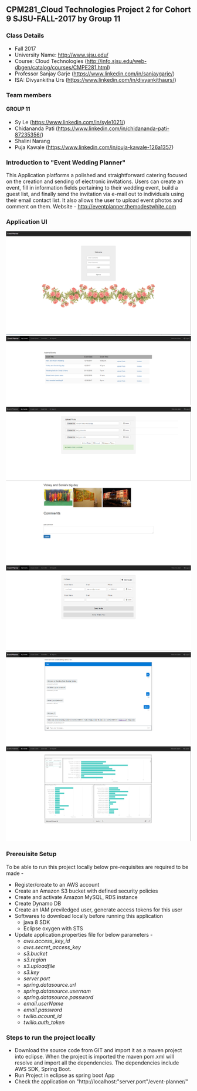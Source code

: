 ## CPM281_Cloud Technologies Project 2 for Cohort 9 SJSU-FALL-2017 by Group 11 

### Class Details
- Fall 2017
- University Name: http://www.sjsu.edu/
- Course: Cloud Technologies (http://info.sjsu.edu/web-dbgen/catalog/courses/CMPE281.html)
- Professor Sanjay Garje (https://www.linkedin.com/in/sanjaygarje/)
- ISA: Divyankitha Urs (https://www.linkedin.com/in/divyankithaurs/)

### Team members
#### GROUP 11
- Sy Le (https://www.linkedin.com/in/syle1021/)
- Chidananda Pati (https://www.linkedin.com/in/chidananda-pati-87235356/)
- Shalini Narang
- Puja Kawale (https://www.linkedin.com/in/puja-kawale-126a1357)

### Introduction to "Event Wedding Planner"
This Application platforms a polished and straightforward catering focused on the creation and sending of electronic invitations. Users can create an event, fill in information fields pertaining to their wedding event, build a guest list, and finally send the invitation via e-mail out to individuals using their email contact list. It also allows the user to upload event photos and comment on them.
Website - http://eventplanner.themodestwhite.com

### Application UI 
![Screenshot](welcome.png)
![Screenshot](list.png)
![Screenshot](Uploadpicture.png)
![Screenshot](comment.png)
![Screenshot](guest.png)
![Screenshot](chatbot.png)
![Screenshot](BIReport.png)

### Prereuisite Setup
To be able to run this project locally below pre-requisites are required to be made -</br>
- Register/create to an AWS account</br>
- Create an Amazon S3 bucket with defined security policies</br>
- Create and activate Amazon MySQL, RDS instance</br>
- Create Dynamo DB</br>
- Create an IAM previledged user, generate access tokens for this user</br>
- Softwares to download locally before running this application</br>
  - java 8 SDK</br>
  - Eclipse oxygen with STS</br>
- Update application.properties file for below parameters -</br>
  - _aws.access_key_id</br>_
  - _aws.secret_access_key</br>_
  - _s3.bucket</br>_
  - _s3.region</br>_
  - _s3.uploadfile</br>_
  - _s3.key</br>_
  - _server.port </br>_
  - _spring.datasource.url</br>_
  - _spring.datasource.usernam </br>_
  - _spring.datasource.password</br>_
  - _email.userName</br>_
  - _email.password</br>_
  - _twilio.acount_id</br>_
  - _twilio.auth_token</br>_

### Steps to run the project locally</br>
- Download the source code from GIT and import it as a maven project into eclipse. When the project is imported the maven pom.xml will resolve and import all the dependencies. The dependencies include AWS SDK, Spring Boot.</br>
- Run Project in eclipse as spring boot App</br>
- Check the application on "http://localhost:"server.port"/event-planner/"</br>

